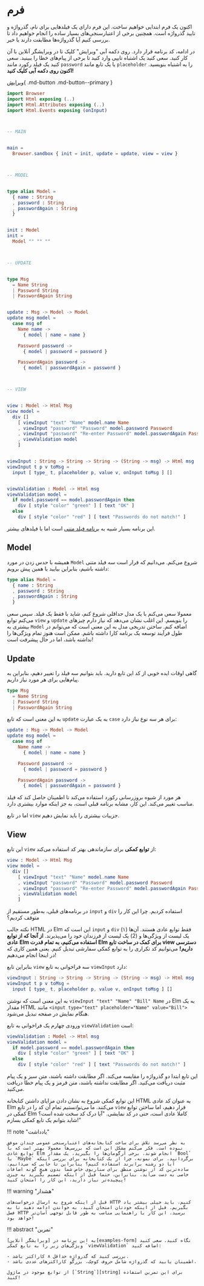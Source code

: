 # فرم

اکنون یک فرم ابتدایی خواهیم ساخت. این فرم دارای یک فیلدهایی برای نام، گذرواژه و تایید گذرواژه است. همچنین برخی از اعتبارسنجی‌های بسیار ساده را انجام خواهیم داد تا بررسی کنیم آیا گذرواژه‌ها مطابقت دارند یا خیر.

در ادامه، کد برنامه قرار دارد. روی دکمه آبی "ویرایش" کلیک تا در ویرایشگر آنلاین با آن کار کنید. سعی کنید یک اشتباه تایپی وارد کنید تا برخی از پیام‌های خطا را ببینید. سعی کنید یک فیلد رکورد مانند `password` یا یک تابع مانند `placeholder` را به اشتباه بنویسید. **اکنون روی دکمه آبی کلیک کنید!**

[ویرایش](https://elm-lang.org/examples/forms){ .md-button .md-button--primary }

```elm linenums="1"
import Browser
import Html exposing (..)
import Html.Attributes exposing (..)
import Html.Events exposing (onInput)



-- MAIN


main =
  Browser.sandbox { init = init, update = update, view = view }



-- MODEL


type alias Model =
  { name : String
  , password : String
  , passwordAgain : String
  }


init : Model
init =
  Model "" "" ""



-- UPDATE


type Msg
  = Name String
  | Password String
  | PasswordAgain String


update : Msg -> Model -> Model
update msg model =
  case msg of
    Name name ->
      { model | name = name }

    Password password ->
      { model | password = password }

    PasswordAgain password ->
      { model | passwordAgain = password }



-- VIEW


view : Model -> Html Msg
view model =
  div []
    [ viewInput "text" "Name" model.name Name
    , viewInput "password" "Password" model.password Password
    , viewInput "password" "Re-enter Password" model.passwordAgain PasswordAgain
    , viewValidation model
    ]


viewInput : String -> String -> String -> (String -> msg) -> Html msg
viewInput t p v toMsg =
  input [ type_ t, placeholder p, value v, onInput toMsg ] []


viewValidation : Model -> Html msg
viewValidation model =
  if model.password == model.passwordAgain then
    div [ style "color" "green" ] [ text "OK" ]
  else
    div [ style "color" "red" ] [ text "Passwords do not match!" ]
```

این برنامه بسیار شبیه به [برنامه فیلد متنی](text_fields.md) است اما با فیلدهای بیشتر.

## Model

همیشه با حدس زدن در مورد `Model` شروع می‌کنم. می‌دانیم که قرار است سه فیلد متنی داشته باشیم، بنابراین بیایید با همین پیش برویم:

```elm
type alias Model =
  { name : String
  , password : String
  , passwordAgain : String
  }
```

معمولا سعی می‌کنم با یک مدل حداقلی شروع کنم، شاید با فقط یک فیلد. سپس سعی می‌کنم توابع `view` و `update` را بنویسم. این اغلب نشان می‌دهد که نیاز دارم چیزهای بیشتری به `Model` اضافه کنم. ساختن تدریجی مدل به این معنی است که می‌توانم در طول فرآیند توسعه یک برنامه کارا داشته باشم. ممکن است هنوز تمام ویژگی‌ها را نداشته باشد، اما در حال پیشرفت است!


## Update

گاهی اوقات ایده خوبی از کد این تابع دارید. باید بتوانیم سه فیلد را تغییر دهیم، بنابراین به پیام‌هایی برای هر مورد نیاز داریم.

```elm
type Msg
  = Name String
  | Password String
  | PasswordAgain String
```

به این معنی است که تابع `update` به یک عبارت `case` برای هر سه نوع نیاز دارد:

```elm
update : Msg -> Model -> Model
update msg model =
  case msg of
    Name name ->
      { model | name = name }

    Password password ->
      { model | password = password }

    PasswordAgain password ->
      { model | passwordAgain = password }
```

هر مورد از شیوه بروزرسانی رکورد استفاده می‌کند تا اطمینان حاصل کند که فیلد مناسب تغییر می‌کند. این کار، مشابه برنامه قبلی است، به جز اینکه موارد بیشتری دارد.

اما در تابع `view` جزییات بیشتری را باید نمایش دهیم.


## View

این تابع `view` از **توابع کمکی** برای سازماندهی بهتر کد استفاده می‌کند:

```elm
view : Model -> Html Msg
view model =
  div []
    [ viewInput "text" "Name" model.name Name
    , viewInput "password" "Password" model.password Password
    , viewInput "password" "Re-enter Password" model.passwordAgain PasswordAgain
    , viewValidation model
    ]
```

در برنامه‌های قبلی، به‌طور مستقیم از `input` و `div` استفاده کردیم. چرا این کار را متوقف کردیم؟

نکته جالب HTML در Elm این است که `input` و `div` فقط توابع عادی هستند. آن‌ها (۱) یک لیست از ویژگی‌ها و (2) یک لیست از فرزندان خود را می‌پذیرند. **از آنجا که از توابع عادی Elm استفاده می‌کنیم، به تمام قدرت Elm برای کمک در ساخت تابع view دسترسی داریم!** می‌توانیم کد تکراری را به توابع کمکی سفارشی تبدیل کنیم. یعنی همین کاری که در اینجا انجام می‌دهیم!

بنابراین تابع `view` سه فراخوانی به تابع `viewInput` دارد:

```elm
viewInput : String -> String -> String -> (String -> msg) -> Html msg
viewInput t p v toMsg =
  input [ type_ t, placeholder p, value v, onInput toMsg ] []
```

به این معنی است که نوشتن `viewInput "text" "Name" "Bill" Name` در Elm به یک مقدار HTML مانند `<input type="text" placeholder="Name" value="Bill">` هنگام نمایش در صفحه تبدیل می‌شود.

ورودی چهارم یک فراخوانی به تابع `viewValidation` است:

```elm
viewValidation : Model -> Html msg
viewValidation model =
  if model.password == model.passwordAgain then
    div [ style "color" "green" ] [ text "OK" ]
  else
    div [ style "color" "red" ] [ text "Passwords do not match!" ]
```

این تابع ابتدا دو گذرواژه را مقایسه می‌کند. اگر مطابقت داشته باشند، متن سبز و یک پیام مثبت دریافت می‌کنید. اگر مطابقت نداشته باشند، متن قرمز و یک پیام خطا دریافت می‌کنید.

این توابع کمکی شروع به نشان دادن مزایای داشتن کتابخانه HTML به عنوان کد عادی Elm می‌کنند. ما _می‌توانستیم_ تمام آن کد را در تابع `view` قرار دهیم، اما ساختن توابع کمکی در Elm کاملا عادی است، حتی در کد نمایشی. "آیا درک کد سخت شده است؟ شاید بتوانم یک تابع کمکی بسازم!"

!!! note "یادداشت"

	به نظر می‌رسد تلاش برای ساخت کتابخانه‌های اعتبارسنجی عمومی چندان موفق نبوده است. فکر می‌کنم مشکل این است که بررسی‌ها معمولا بهتر است که با توابع عادی Elm انجام شوند. برخی آرگومان‌ها را بگیرید، یک مقدار `Bool` یا `Maybe` برگردانید. برای نمونه، چرا از یک کتابخانه برای بررسی اینکه آیا دو رشته برابرند استفاده کنیم؟ بنابراین تا جایی که می‌دانیم، ساده‌ترین کد از نوشتن منطق برای سناریوی خاص شما بدون هیچ گونه اضافات خاصی به دست می‌آید. بنابراین، حتما قبل از اینکه تصمیم بگیرید به چیزی پیچیده‌تر نیاز دارید، این کار را امتحان کنید!

!!! warning "هشدار"

	قبل از اینکه شروع به ارسال درخواست‌های HTTP کنیم، باید خیلی بیشتر یاد بگیریم. قبل از اینکه خودتان امتحان کنید، به خواندن ادامه دهید تا به فصل HTTP برسید. این کار با راهنمایی مناسب به طور قابل توجهی آسان‌تر خواهد بود!

!!! abstract "تمرین"

	به این برنامه در [ویرایشگر آنلاین][examples-form] نگاه کنید. سعی کنید ویژگی‌های زیر را به تابع کمکی `viewValidation` اضافه کنید:

	- بررسی کنید که گذرواژه حداقل ۸ کاراکتر باشد.
	- اطمینان یابید که گذرواژه شامل حروف کوچک، بزرگو کاراکترهای عددی باشد.

	از توابع موجود در ماژول [`String`][string] برای این تمرین استفاده کنید!

[examples-form]: https://elm-lang.org/examples/forms
[string]: https://package.elm-lang.org/packages/elm/core/latest/String